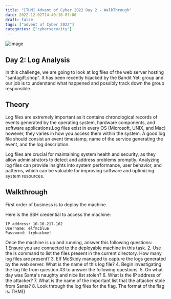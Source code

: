 ```yaml
---
title: "[THM] Advent of Cyber 2022 Day 2 - WalkThrough"
date: 2022-12-02T14:40:10-07:00
draft: false
tags: ["advent of Cyber 2022"]
categories: ["cybersecurity"]
---
```

![image](/aoc_day2.png)

## Day 2: Log Analysis
In this challenge, we are going to look at log files of the web server hosting "santagift.shop". It has been recently hijacked by the Bandit Yeti group and our
job is to understand what happened and possibly track down the group responsible.

## Theory
Log files are extremely important as it contains chronological records of events generated by the operating system, hardware components, and software applications.Log files exist in every OS (Microsoft, UNIX, and Mac) however, they varies in how you access them within the system. A good log file should consist an event timestamp, name of the service generating the event, and the log description.

Log files are crucial for maintaining system health and security, as they allow administrators to detect and address problems promptly. Analyzing log files can provide insights into system performance, user behavior, and patterns, which can be valuable for improving software and optimizing system resources.

## Walkthrough
First order of business is to deploy the machine. 

Here is the SSH credential to access the machine:
``` 
IP address: 10.10.217.162
Username: elfmcblue
Password: tryhackme!
```

Once the machine is up and running, answer this following questions:
    1.Ensure you are connected to the deployable machine in this task.
    2. Use the ls command to list the files present in the current directory. How many log files are present?
    3. Elf McSkidy managed to capture the logs generated by the web server. What is the name of this log file?
    4. Begin investigating the log file from question #3 to answer the following questions.
    5. On what day was Santa's naughty and nice list stolen? 
    6. What is the IP address of the attacker?
    7. What is the name of the important list that the attacker stole from Santa?
    8. Look through the log files for the flag. The format of the flag is: THM{}




